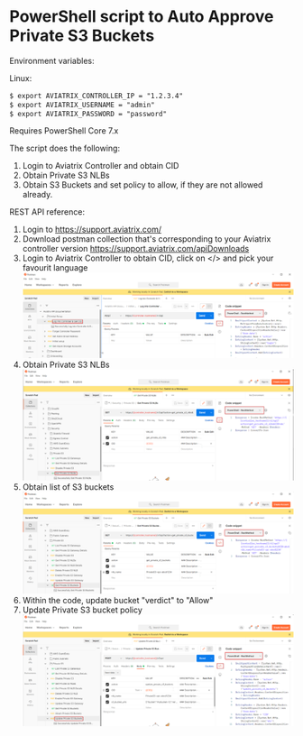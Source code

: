 # PowerShell script to Auto Approve Private S3 Buckets

Environment variables:

Linux:

```
$ export AVIATRIX_CONTROLLER_IP = "1.2.3.4"
$ export AVIATRIX_USERNAME = "admin"
$ export AVIATRIX_PASSWORD = "password"
```


Requires PowerShell Core 7.x

The script does the following:

1. Login to Aviatrix Controller and obtain CID
2. Obtain Private S3 NLBs 
3. Obtain S3 Buckets and set policy to allow, if they are not allowed already.

REST API reference:
1. Login to https://support.aviatrix.com/
2. Download postman collection that's corresponding to your Aviatrix controller version https://support.aviatrix.com/apiDownloads
3. Login to Aviatrix Controller to obtain CID, click on </> and pick your favourit language
![](20220628122632.png)  
4. Obtain Private S3 NLBs
![](20220628122857.png)  
5. Obtain list of S3 buckets
![](20220628123016.png)  
6. Within the code, update bucket "verdict" to "Allow"
7. Update Private S3 bucket policy
![](20220628123221.png)  
